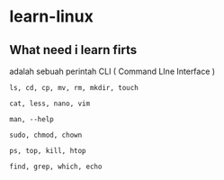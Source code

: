 # learn-linux
 ## What need i learn firts
  adalah sebuah perintah CLI ( Command LIne Interface )
  
  ```
  ls, cd, cp, mv, rm, mkdir, touch

  cat, less, nano, vim

  man, --help

  sudo, chmod, chown

  ps, top, kill, htop

  find, grep, which, echo 
  ```
 
